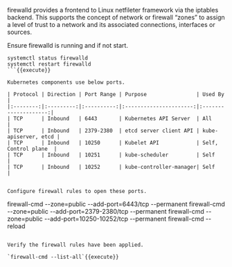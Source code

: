 
firewalld provides a frontend to Linux netfileter framework via the iptables backend. This supports the concept of network or firewall “zones” to assign a level of trust to a network and its associated connections, interfaces or sources.

Ensure firewalld is running and if not start.

```
systemctl status firewalld
systemctl restart firewalld
```{{execute}}

Kubernetes components use below ports.

| Protocol | Direction | Port Range | Purpose                | Used By              |
|:--------:|:---------:|:----------:|:----------------------:|:--------------------:|
| TCP      | Inbound   | 6443       | Kubernetes API Server  | All                  |
| TCP      | Inbound   | 2379-2380  | etcd server client API | kube-apiserver, etcd |
| TCP      | Inbound   | 10250      | Kubelet API            | Self, Control plane  |
| TCP      | Inbound   | 10251      | kube-scheduler         | Self                 |
| TCP      | Inbound   | 10252      | kube-controller-manager| Self                 |


Configure firewall rules to open these ports.

```
firewall-cmd --zone=public --add-port=6443/tcp --permanent
firewall-cmd --zone=public --add-port=2379-2380/tcp --permanent
firewall-cmd --zone=public --add-port=10250-10252/tcp --permanent
firewall-cmd --reload
```{{execute}}

Verify the firewall rules have been applied.

`firewall-cmd --list-all`{{execute}}
